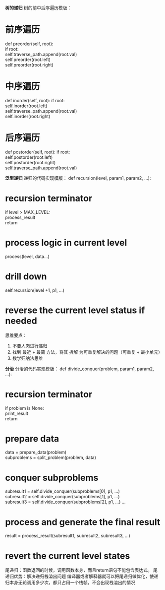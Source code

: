 **树的递归**
树的前中后序遍历模版：
# 前序遍历
def preorder(self, root):  
  if root:    
    self.traverse_path.append(root.val)    
    self.preorder(root.left)    
    self.preorder(root.right) 
# 中序遍历
def inorder(self, root): 
  if root:    
    self.inorder(root.left)    
    self.traverse_path.append(root.val)    
    self.inorder(root.right) 
# 后序遍历
def postorder(self, root): 
  if root:    
    self.postorder(root.left)    
    self.postorder(root.right)    
    self.traverse_path.append(root.val) 

**泛型递归**
递归的代码实现模版：
def recursion(level, param1, param2, ...):  
  # recursion terminator 
  if level > MAX_LEVEL:    
    process_result  
    return
  # process logic in current level 
  process(level, data...)  
  # drill down 
  self.recursion(level +1, p1, ...)  
  # reverse the current level status if needed 
思维要点：
  1. 不要人肉进行递归
  2. 找到 最近 + 最简 方法，将其 拆解 为可重复解决的问题（可重复 + 最小单元）
  3. 数学归纳法思维

**分治**
分治的代码实现模版：
def divide_conquer(problem, param1, param2, ...):
  # recursion terminator 
  if problem is None:    
    print_result  
    return
  # prepare data  
  data = prepare_data(problem)   
  subproblems = split_problem(problem, data)  
  # conquer subproblems  
  subresult1 = self.divide_conquer(subproblems[0], p1, ...)   
  subresult2 = self.divide_conquer(subproblems[1], p1, ...)   
  subresult3 = self.divide_conquer(subproblems[2], p1, ...)  ...
  # process and generate the final result  
  result = process_result(subresult1, subresult2, subresult3, ...) 
  # revert the current level states 

尾递归：函数返回的时候，调用函数本身，而且return语句不能包含表达式。
尾递归优势：解决递归栈溢出问题
编译器或者解释器就可以把尾递归做优化，使递归本身无论调用多少次，都只占用一个栈帧，不会出现栈溢出的情况



